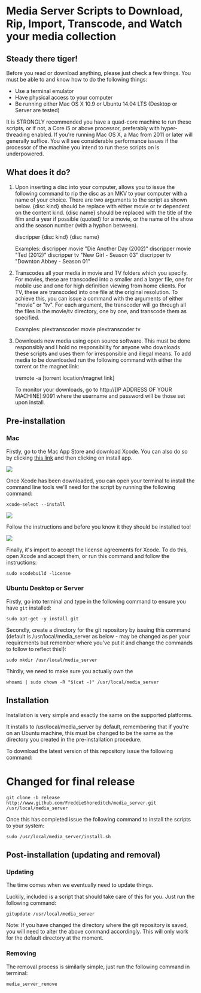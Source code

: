 # Media Server Scripts to Download, Rip, Import, Transcode, and Watch your media collection

## Steady there tiger!

Before you read or download anything, please just check a few things. You must be able to and know how to do the following things:

* Use a terminal emulator
* Have physical access to your computer
* Be running either Mac OS X 10.9 or Ubuntu 14.04 LTS (Desktop or Server are tested)

It is STRONGLY recommended you have a quad-core machine to run these scripts, or if not, a Core i5 or above processor, preferably with hyper-threading enabled. If you're running Mac OS X, a Mac from 2011 or later will generally suffice. You will see considerable performance issues if the processor of the machine you intend to run these scripts on is underpowered.

## What does it do?

1.	Upon inserting a disc into your computer, allows you to issue the following command to rip the disc as an MKV to your computer with a name of your choice. There are two arguments to the script as shown below. {disc kind} should be replace with either movie or tv dependent on the content kind. {disc name} should be replaced with the title of the film and a year if possible (quoted) for a movie, or the name of the show and the season number (with a hyphon between).

	discripper {disc kind} {disc name}

	Examples:
	discripper movie "Die Another Day (2002)"
	discripper movie "Ted (2012)"
	discripper tv "New Girl - Season 03"
	discripper tv "Downton Abbey - Season 01"

2.	Transcodes all your media in movie and TV folders which you specify. For movies, these are transcoded into a smaller and a larger file, one for mobile use and one for high definition viewing from home clients. For TV, these are transcoded into one file at the original resolution. To achieve this, you can issue a command with the arguments of either "movie" or "tv". For each argument, the transcoder will go through all the files in the movie/tv directory, one by one, and transcode them as specified. 

	Examples:
	plextranscoder movie
	plextranscoder tv

3.	Downloads new media using open source software. This must be done responsibly and I hold no responsibility for anyone who downloads these scripts and uses them for irresponsible and illegal means. 
	To add media to be downloaded run the following command with either the torrent or the magnet link:
	
	tremote -a [torrent location/magnet link]
	
	To monitor your downloads, go to http://[IP ADDRESS OF YOUR MACHINE]:9091 where the username and password will be those set upon install.

## Pre-installation

### Mac

Firstly, go to the Mac App Store and download Xcode. You can also do so by clicking [this link](https://itunes.apple.com/gb/app/xcode/id497799835?mt=12) and then clicking on install app.

![](https://raw.githubusercontent.com/FreddieShoreditch/media_server/development/.images/Screen%20Shot%202014-08-13%20at%2018.48.23.png)

Once Xcode has been downloaded, you can open your terminal to install the command line tools we'll need for the script by running the following command:

	xcode-select --install

![](https://raw.githubusercontent.com/FreddieShoreditch/media_server/development/.images/Screen%20Shot%202014-08-13%20at%2019.17.19.png)

Follow the instructions and before you know it they should be installed too!

![](https://raw.githubusercontent.com/FreddieShoreditch/media_server/development/.images/Screen%20Shot%202014-08-13%20at%2019.17.52.png)

Finally, it's import to accept the license agreements for Xcode. To do this, open Xcode and accept them, or run this command and follow the instructions:

	sudo xcodebuild -license

### Ubuntu Desktop or Server

Firstly, go into terminal and type in the following command to ensure you have `git` installed:

	sudo apt-get -y install git

Secondly, create a directory for the git repository by issuing this command (default is /usr/local/media_server as below - may be changed as per your requirements but remember where you've put it and change the commands to follow to reflect this!):

	sudo mkdir /usr/local/media_server

Thirdly, we need to make sure you actually own the 

	whoami | sudo chown -R "$(cat -)" /usr/local/media_server

## Installation

Installation is very simple and exactly the same on the supported platforms.

It installs to /usr/local/media_server by default, remembering that if you're on an Ubuntu machine, this must be changed to be the same as the directory you created in the pre-installation procedure.

To download the latest version of this repository issue the following command:

# Changed for final release
	git clone -b release http://www.github.com/FreddieShoreditch/media_server.git /usr/local/media_server 

Once this has completed issue the following command to install the scripts to your system:

	sudo /usr/local/media_server/install.sh

## Post-installation (updating and removal)

### Updating

The time comes when we eventually need to update things.

Luckily, included is a script that should take care of this for you.
Just run the following command:

	gitupdate /usr/local/media_server

Note: If you have changed the directory where the git repository is saved, you will need to alter the above command accordingly. This will only work for the default directory at the moment.

### Removing

The removal process is similarly simple, just run the following command in terminal:

	media_server_remove

